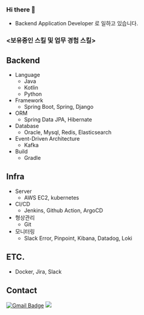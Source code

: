 ### Hi there 👋
- Backend Application Developer 로 일하고 있습니다.

### <보유중인 스킬 및 업무 경험 스킬>
## Backend
- Language
    - Java
    - Kotlin
    - Python
- Framework
    - Spring Boot, Spring, Django
- ORM
    - Spring Data JPA, Hibernate
- Database
    - Oracle, Mysql, Redis, Elasticsearch
- Event-Driven Architecture
    - Kafka
- Build
    - Gradle


## Infra 
- Server
    - AWS EC2, kubernetes
- CI/CD
    - Jenkins, Github Action, ArgoCD
- 형상관리
    - Git
- 모니터링
    - Slack Error, Pinpoint, Kibana, Datadog, Loki

## ETC.
- Docker, Jira, Slack

## Contact

[![Gmail Badge](https://img.shields.io/badge/Gmail-D14836?style=flat&logo=Gmail&logoColor=white)](mailto:effortsof@gmail.com)
<a href="https://www.notion.so/e5acca9d4062498ead6abd7ce32a08f9"><img src="https://img.shields.io/badge/-Notion-lightgrey"/></a>
